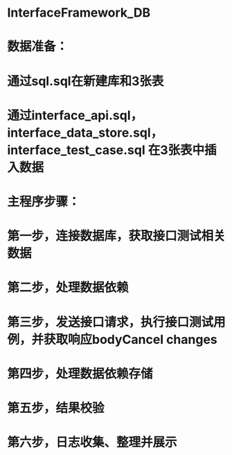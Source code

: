 # InterfaceFramework_DB
# 数据准备：
# 通过sql.sql在新建库和3张表
# 通过interface_api.sql，interface_data_store.sql， interface_test_case.sql 在3张表中插入数据
# 主程序步骤：
# 第一步，连接数据库，获取接口测试相关数据
# 第二步，处理数据依赖
# 第三步，发送接口请求，执行接口测试用例，并获取响应bodyCancel changes
# 第四步，处理数据依赖存储
# 第五步，结果校验
# 第六步，日志收集、整理并展示
